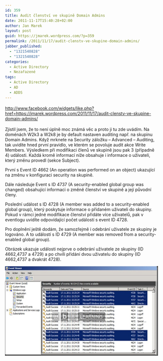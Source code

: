 ```yaml
---
id: 359
title: Audit členství ve skupině Domain Admins
date: 2011-11-17T15:40:28+02:00
author: Jan Marek
layout: post
guid: https://jmarek.wordpress.com/?p=359
permalink: /2011/11/17/audit-clenstv-ve-skupine-domain-admins/
jabber_published:
  - "1321540828"
  - "1321540828"
categories:
  - Active Directory
  - Nezařazené
tags:
  - Active Directory
  - AD
  - ADDS
---
```

<div class="wlWriterHeaderFooter" style="float:none;margin:0;padding:4px 0;">
  <a href="http://www.facebook.com/widgets/like.php?href=https://jmarek.wordpress.com/2011/11/17/audit-clenstv-ve-skupine-domain-admins/">http://www.facebook.com/widgets/like.php?href=https://jmarek.wordpress.com/2011/11/17/audit-clenstv-ve-skupine-domain-admins/</a>
</div>

Zjistil jsem, že to není úplně moc známá věc a proto ji tu zde uvádím. Na doménách W2k3 a W2k8 je by default nastaven auditing např. na skupinu Domain Admins. Když mrknete na Security záložku – Advanced – Auditing, tak uvidíte hned první pravidlo, ve kterém se povoluje audit akce Write Members. Výsledkem při modifikaci členů ve skupině jsou pak 3 (případně 4) události. Každá kromě informací níže obsahuje i informace o uživateli, který změnu provedl (sekce Subject).

První s Event ID 4662 (An operation was performed on an object) ukazující na změnu v konfiguraci security na skupině.

Dále následuje Event s ID 4737 (A security-enabled global group was changed) obsahující informaci o změně členství ve skupině a její původní členy.

Poslední událost s ID 4728 (A member was added to a security-enabled global group), který poskytuje informace o přidaném uživateli do skupiny. Pokud v rámci jedné modifikace členství přidáte více uživatelů, pak v eventlogu uvidíte odpovídající počet událostí s event ID 4728.

Pro doplnění ještě dodám, že samozřejmě i odebrání uživatele ze skupiny je logováno. A to událostí s ID 4729 (A member was removed from a security-enabled global group).

Obrázek ukazuje události nejprve o odebrání uživatele ze skupiny (ID 4662,4737 a 4729) a po chvíli přidání dvou uživatelu do skupiny (ID 4662,4737 a dvakrát 4728).

[<img style="background-image:none;border-bottom:0;border-left:0;padding-left:0;padding-right:0;display:inline;border-top:0;border-right:0;padding-top:0;" title="audit_domain_admins_membership" border="0" alt="audit_domain_admins_membership" src="/wp-content/uploads/2011/11/audit_domain_admins_membership_thumb.jpg" width="580" height="294" />](/wp-content/uploads/2011/11/audit_domain_admins_membership.jpg)

